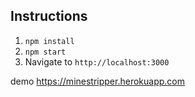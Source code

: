## Instructions

1. `npm install`
2. `npm start`
3. Navigate to `http://localhost:3000`

demo https://minestripper.herokuapp.com
